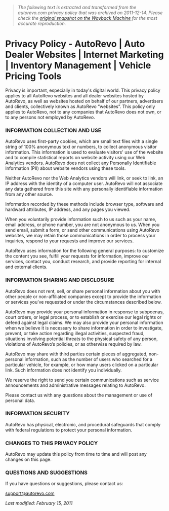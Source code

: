 > *The following text is extracted and transformed from the autorevo.com privacy policy that was archived on 2011-12-14. Please check the [original snapshot on the Wayback Machine](https://web.archive.org/web/20111214035926id_/http%3A//www.autorevo.com/privacy) for the most accurate reproduction.*

# Privacy Policy - AutoRevo | Auto Dealer Websites | Internet Marketing | Inventory Management | Vehicle Pricing Tools

Privacy is important, especially in today's digital world. This privacy policy applies to all AutoRevo websites and all dealer websites hosted by AutoRevo, as well as websites hosted on behalf of our partners, advertisers and clients, collectively known as AutoRevo “websites”. This policy only applies to AutoRevo, not to any companies that AutoRevo does not own, or to any persons not employed by AutoRevo.

### INFORMATION COLLECTION AND USE

AutoRevo uses first-party cookies, which are small text files with a single string of 100% anonymous text or numbers, to collect anonymous visitor information. This information is used to evaluate visitors' use of the website and to compile statistical reports on website activity using our Web Analytics vendors. AutoRevo does not collect any Personally Identifiable Information (PII) about website vendors using these tools.

Neither AutoRevo nor the Web Analytics vendors will link, or seek to link, an IP address with the identity of a computer user. AutoRevo will not associate any data gathered from this site with any personally identifiable information from any other source. 

Information recorded by these methods include browser type, software and hardward attributes, IP address, and any pages you viewed.

When you voluntarily provide information such to us such as your name, email address, or phone number, you are not anonymous to us. When you send email, submit a form, or send other communications using AutoRevo websites, we may retain those communications in order to process your inquiries, respond to your requests and improve our services.

AutoRevo uses information for the following general purposes: to customize the content you see, fulfill your requests for information, improve our services, contact you, conduct research, and provide reporting for internal and external clients.

### INFORMATION SHARING AND DISCLOSURE

AutoRevo does not rent, sell, or share personal information about you with other people or non-affiliated companies except to provide the information or services you’ve requested or under the circumstances described below.

AutoRevo may provide your personal information in response to subpoenas, court orders, or legal process, or to establish or exercise our legal rights or defend against legal claims. We may also provide your personal information when we believe it is necessary to share information in order to investigate, prevent, or take action regarding illegal activities, suspected fraud, situations involving potential threats to the physical safety of any person, violations of AutoRevo’s policies, or as otherwise required by law.

AutoRevo may share with third parties certain pieces of aggregated, non-personal information, such as the number of users who searched for a particular vehicle, for example, or how many users clicked on a particular link. Such information does not identify you individually.

We reserve the right to send you certain communications such as service announcements and administrative messages relating to AutoRevo.

Please contact us with any questions about the management or use of personal data.

### INFORMATION SECURITY

AutoRevo has physical, electronic, and procedural safeguards that comply with federal regulations to protect your personal information.

### CHANGES TO THIS PRIVACY POLICY

AutoRevo may update this policy from time to time and will post any changes on this page.

### QUESTIONS AND SUGGESTIONS

If you have questions or suggestions, please contact us:

[support@autorevo.com](mailto:support@autorevo.com)

_Last modified: February 15, 2011_
